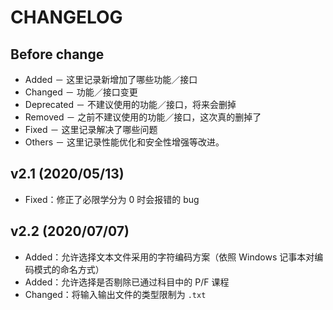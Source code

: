 # CHANGELOG

## Before change

* Added － 这里记录新增加了哪些功能／接口
* Changed － 功能／接口变更
* Deprecated － 不建议使用的功能／接口，将来会删掉
* Removed － 之前不建议使用的功能／接口，这次真的删掉了
* Fixed － 这里记录解决了哪些问题
* Others － 这里记录性能优化和安全性增强等改进。

## v2.1 (2020/05/13)

* Fixed：修正了必限学分为 0 时会报错的 bug

## v2.2 (2020/07/07)

* Added：允许选择文本文件采用的字符编码方案（依照 Windows 记事本对编码模式的命名方式）
* Added：允许选择是否剔除已通过科目中的 P/F 课程
* Changed：将输入输出文件的类型限制为 `.txt`